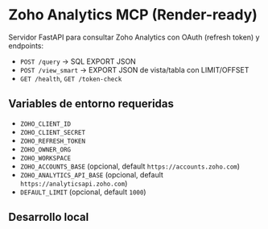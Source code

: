 # Zoho Analytics MCP (Render-ready)

Servidor FastAPI para consultar Zoho Analytics con OAuth (refresh token) y endpoints:
- `POST /query` -> SQL EXPORT JSON
- `POST /view_smart` -> EXPORT JSON de vista/tabla con LIMIT/OFFSET
- `GET /health`, `GET /token-check`

## Variables de entorno requeridas
- `ZOHO_CLIENT_ID`
- `ZOHO_CLIENT_SECRET`
- `ZOHO_REFRESH_TOKEN`
- `ZOHO_OWNER_ORG`
- `ZOHO_WORKSPACE`
- `ZOHO_ACCOUNTS_BASE` (opcional, default `https://accounts.zoho.com`)
- `ZOHO_ANALYTICS_API_BASE` (opcional, default `https://analyticsapi.zoho.com`)
- `DEFAULT_LIMIT` (opcional, default `1000`)

## Desarrollo local
